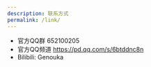 ```yaml
---
description: 联系方式
permalink: /link/
---
```

* 官方QQ群 652100205
* 官方QQ频道 https://pd.qq.com/s/6btddnc8n
* Bilibili: Genouka